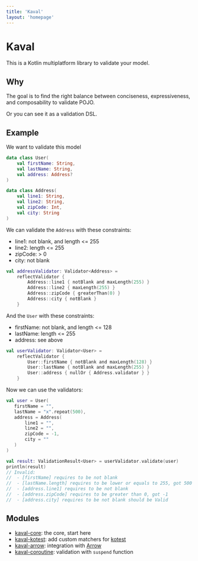 ```yaml
---
title: 'Kaval'
layout: 'homepage'
---
```


# Kaval

This is a Kotlin multiplatform library to validate your model.

## Why

The goal is to find the right balance between conciseness, expressiveness, and composability to validate POJO.

Or you can see it as a validation DSL.

## Example

We want to validate this model

```kotlin
data class User(
    val firstName: String,
    val lastName: String,
    val address: Address?
)

data class Address(
    val line1: String,
    val line2: String,
    val zipCode: Int,
    val city: String
)
```

We can validate the `Address` with these constraints:

- line1: not blank, and length <= 255
- line2: length <= 255
- zipCode: > 0
- city: not blank

```kotlin
val addressValidator: Validator<Address> =
    reflectValidator {
        Address::line1 { notBlank and maxLength(255) }
        Address::line2 { maxLength(255) }
        Address::zipCode { greaterThan(0) }
        Address::city { notBlank }
    }
```

And the `User` with these constraints:

- firstName: not blank, and length <= 128
- lastName: length <= 255
- address: see above

```kotlin
val userValidator: Validator<User> =
    reflectValidator {
        User::firstName { notBlank and maxLength(128) }
        User::lastName { notBlank and maxLength(255) }
        User::address { nullOr { Address.validator } }
    }
```

Now we can use the validators:

```kotlin
val user = User(
   firstName = "",
   lastName = "x".repeat(500),
   address = Address(
       line1 = "",
       line2 = "",
       zipCode = -1,
       city = ""
   )
)

val result: ValidationResult<User> = userValidator.validate(user)
println(result)
// Invalid:
//  - [firstName] requires to be not blank
//  - [lastName.length] requires to be lower or equals to 255, got 500
//  - [address.line1] requires to be not blank
//  - [address.zipCode] requires to be greater than 0, got -1
//  - [address.city] requires to be not blank should be Valid
```

## Modules

* [kaval-core](./kaval-core): the core, start here
* [kaval-kotest](./kaval-kotest): add custom matchers for [kotest](https://github.com/kotest/kotest)
* [kaval-arrow](./kaval-arrow): integration with [Arrow](https://arrow-kt.io)
* [kaval-coroutine](./kaval-coroutine): validation with `suspend` function
